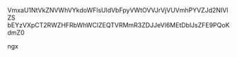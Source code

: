 VmxaU1NtVkZNVWhVYkdoWFlsUldVbFpyVWtOVVJrVjVUVmhPYVZJd2NIVlZS
bEYzVXpCT2RWZHFRbWhWClZEQTVRMmR3ZDJJeVl6MEtDblJsZFE9PQoKdmZ0

ngx